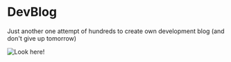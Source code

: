 # DevBlog
Just another one attempt of hundreds to create own development blog (and don't give up tomorrow)


![Look here!](https://doka.blog/)
